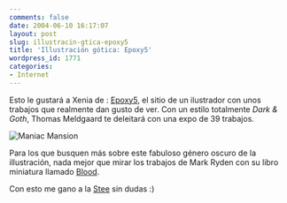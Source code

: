 ```yaml
---
comments: false
date: 2004-06-10 16:17:07
layout: post
slug: illustracin-gtica-epoxy5
title: 'Illustración gótica: Epoxy5'
wordpress_id: 1771
categories:
- Internet
---
```


Esto le gustará a Xenia de : [Epoxy5](http://www.epoxy5.com), el sitio de un ilustrador con unos trabajos que realmente dan gusto de ver. Con un estilo totalmente _Dark & Goth_, Thomas Meldgaard te deleitará con una expo de 39 trabajos.





![Maniac Mansion](http://www.minid.net/images/markt.png)





Para los que busquen más sobre este fabuloso género oscuro de la illustración, nada mejor que mirar los trabajos de Mark Ryden con su libro miniatura llamado [Blood](http://www.markryden.com).





Con esto me gano a la [Stee](http://stee.sinfry.com) sin dudas :)




 
